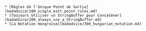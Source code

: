     * [Règles de l'Unique Point de Sortie](badadvice/100_single_exit_point_rules.md)
    * [Toujours Utiliser un StringBuffer pour Concaténer](badadvice/200_always_use_a_StringBuffer.md)
    * [La Notation Hongroise](badadvice/300_hungarian_notation.md)
